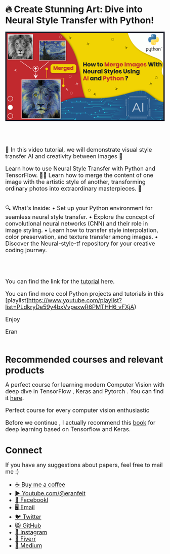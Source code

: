 # 🔥 Create Stunning Art: Dive into Neural Style Transfer with Python!

<p align="center">
  <img width="800" src="Merge images with neural styles - shrink.png" "image">
</p>

##
<br/><br/> 

<font size= "4" >
🚀 In this video tutorial, we will demonstrate visual style transfer AI and creativity between images 🎨

Learn how to use Neural Style Transfer with Python and TensorFlow. 🤖✨ Learn how to merge the content of one image with the artistic style of another, transforming ordinary photos into extraordinary masterpieces. 🌟
<br/><br/> 

🔍 What's Inside:
•	Set up your Python environment for seamless neural style transfer.
•	Explore the concept of convolutional neural networks (CNN) and their role in image styling.
•	Learn how to transfer style interpolation, color preservation, and texture transfer among images.
•	Discover the Neural-style-tf repository for your creative coding journey.

<br/><br/> 

You can find the link for the [tutorial](https://youtu.be/ewvjICAaoX4) here. 

You can find more cool Python projects and tutorials in this [playlist]https://www.youtube.com/playlist?list=PLdkryDe59y4bxVvpexwR6PMTHH6_vFXjA)

Enjoy

Eran
<br/><br/> 

</font>

# Recommended courses and relevant products 
<font size= "4" >

A perfect course for learning modern Computer Vision with deep dive in TensorFlow , Keras and Pytorch . You can find it [here](http://bit.ly/3HeDy1V).

Perfect course for every computer vision enthusiastic

Before we continue , I actually recommend this [book](https://amzn.to/3STWZ2N) for deep learning based on Tensorflow and Keras. 



</font>

# Connect

<font size= "4" >
If you have any suggestions about papers, feel free to mail me :)

- [☕ Buy me a coffee](https://ko-fi.com/eranfeit)
- [▶️ Youtube.com/@eranfeit](https://www.youtube.com/channel/UCTiWJJhaH6BviSWKLJUM9sg)
- [🐙 Facebookl](https://www.facebook.com/groups/3080601358933585)
- [🖥️ Email](mailto:feitgemel@gmail.com)
- [🐦 Twitter](https://twitter.com/eran_feit )
- [😸 GitHub](https://github.com/feitgemel)
- [📸 Instagram](https://www.instagram.com/eran_feit/)
- [🤝 Fiverr ](https://www.fiverr.com/s/mB3Pbb)
- [📝 Medium ](https://medium.com/@feitgemel)


</font>

